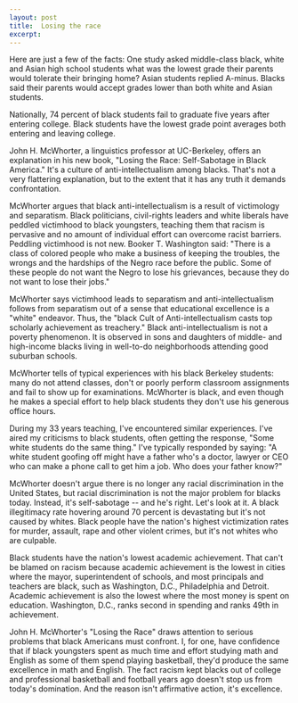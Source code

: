 ```yaml
---
layout: post
title:  Losing the race
excerpt:
---
```












Here are just a few of the facts: One study asked middle-class black, white and Asian high school students what was the lowest grade their parents would tolerate their bringing home? Asian students replied A-minus. Blacks said their parents would accept grades lower than both white and Asian students.

Nationally, 74 percent of black students fail to graduate five years after entering college. Black students have the lowest grade point averages both entering and leaving college.

John H. McWhorter, a linguistics professor at UC-Berkeley, offers an explanation in his new book, "Losing the Race: Self-Sabotage in Black America." It's a culture of anti-intellectualism among blacks. That's not a very flattering explanation, but to the extent that it has any truth it demands confrontation.

McWhorter argues that black anti-intellectualism is a result of victimology and separatism. Black politicians, civil-rights leaders and white liberals have peddled victimhood to black youngsters, teaching them that racism is pervasive and no amount of individual effort can overcome racist barriers. Peddling victimhood is not new. Booker T. Washington said: "There is a class of colored people who make a business of keeping the troubles, the wrongs and the hardships of the Negro race before the public. Some of these people do not want the Negro to lose his grievances, because they do not want to lose their jobs."

McWhorter says victimhood leads to separatism and anti-intellectualism follows from separatism out of a sense that educational excellence is a "white" endeavor. Thus, the "black Cult of Anti-intellectualism casts top scholarly achievement as treachery." Black anti-intellectualism is not a poverty phenomenon. It is observed in sons and daughters of middle- and high-income blacks living in well-to-do neighborhoods attending good suburban schools.

McWhorter tells of typical experiences with his black Berkeley students: many do not attend classes, don't or poorly perform classroom assignments and fail to show up for examinations. McWhorter is black, and even though he makes a special effort to help black students they don't use his generous office hours.

During my 33 years teaching, I've encountered similar experiences. I've aired my criticisms to black students, often getting the response, "Some white students do the same thing." I've typically responded by saying: "A white student goofing off might have a father who's a doctor, lawyer or CEO who can make a phone call to get him a job. Who does your father know?"

McWhorter doesn't argue there is no longer any racial discrimination in the United States, but racial discrimination is not the major problem for blacks today. Instead, it's self-sabotage -- and he's right. Let's look at it. A black illegitimacy rate hovering around 70 percent is devastating but it's not caused by whites. Black people have the nation's highest victimization rates for murder, assault, rape and other violent crimes, but it's not whites who are culpable.

Black students have the nation's lowest academic achievement. That can't be blamed on racism because academic achievement is the lowest in cities where the mayor, superintendent of schools, and most principals and teachers are black, such as Washington, D.C., Philadelphia and Detroit. Academic achievement is also the lowest where the most money is spent on education. Washington, D.C., ranks second in spending and ranks 49th in achievement.

John H. McWhorter's "Losing the Race" draws attention to serious problems that black Americans must confront. I, for one, have confidence that if black youngsters spent as much time and effort studying math and English as some of them spend playing basketball, they'd produce the same excellence in math and English. The fact racism kept blacks out of college and professional basketball and football years ago doesn't stop us from today's domination. And the reason isn't affirmative action, it's excellence.


